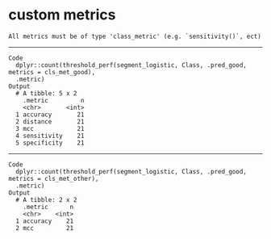 # custom metrics

    All metrics must be of type 'class_metric' (e.g. `sensitivity()`, ect)

---

    Code
      dplyr::count(threshold_perf(segment_logistic, Class, .pred_good, metrics = cls_met_good),
      .metric)
    Output
      # A tibble: 5 x 2
        .metric         n
        <chr>       <int>
      1 accuracy       21
      2 distance       21
      3 mcc            21
      4 sensitivity    21
      5 specificity    21

---

    Code
      dplyr::count(threshold_perf(segment_logistic, Class, .pred_good, metrics = cls_met_other),
      .metric)
    Output
      # A tibble: 2 x 2
        .metric      n
        <chr>    <int>
      1 accuracy    21
      2 mcc         21

